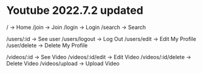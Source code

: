 # Youtube 2022.7.2 updated

/ -> Home
/join -> Join
/login -> Login
/search -> Search

/users/:id -> See user
/users/logout -> Log Out
/users/edit -> Edit My Profile
/user/delete -> Delete My Profile

/videos/:id -> See Video
/videos/:id/edit -> Edit Video
/videos/:id/delete -> Delete Video
/videos/upload -> Upload Video

